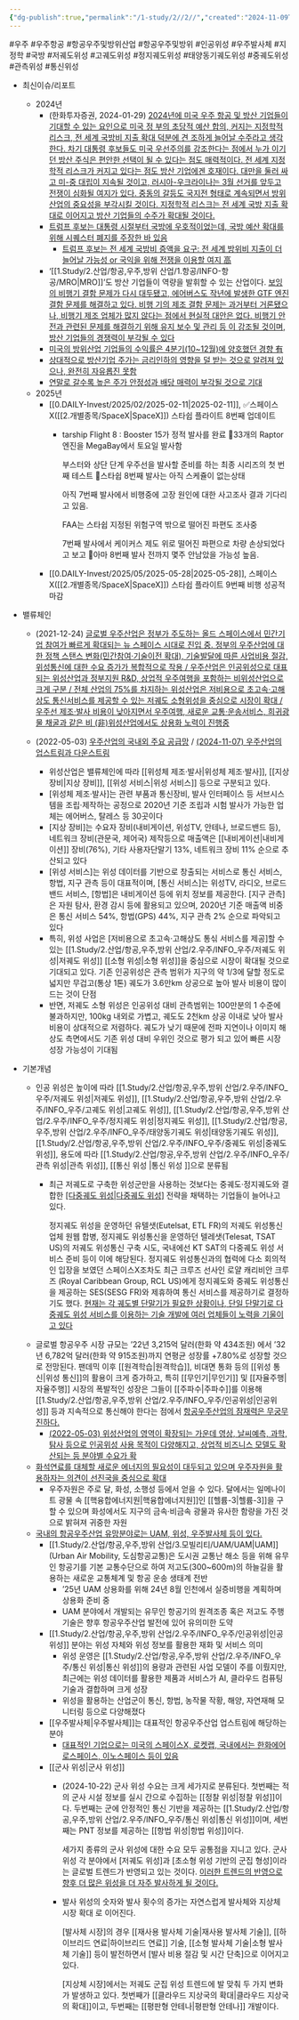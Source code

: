 ```yaml
---
{"dg-publish":true,"permalink":"/1-study/2//2//","created":"2024-11-09T21:27:32.343+09:00","updated":"2025-06-03T20:07:21.951+09:00"}
---
```


#우주 #우주항공 #항공우주및방위산업 #항공우주및방위 #인공위성 #우주발사체 #지정학 #국방 #저궤도위성 #고궤도위성 #정지궤도위성 #태양동기궤도위성 #중궤도위성 #관측위성 #통신위성 

- 최신이슈/리포트
	- 2024년
		- (한화투자증권, 2024-01-29) [2024년에 미국 우주 항공 및 방산 기업들이 기대할 수 있는 요인으로 미국 정 부의 초당적 예산 합의, 커지는 지정학적 리스크, 전 세계 국방비 지출 확대 덕분에 견 조하게 늘어날 수주라고 생각한다. 차기 대통령 후보들도 미국 우선주의를 강조한다는 점에서 누가 이기던 방산 주식은 편안한 선택이 될 수 있다는 점도 매력적이다. 전 세계 지정학적 리스크가 커지고 있다는 점도 방산 기업에겐 호재이다. 대만을 둘러 싸고 미-중 대립이 지속될 것이고, 러시아-우크라이나는 3월 선거를 앞두고 전쟁이 심화될 여지가 있다. 중동의 갈등도 국지전 형태로 계속되면서 방위 산업의 중요성을 부각시킬 것이다. 지정학적 리스크는 전 세계 국방 지출 확대로 이어지고 방산 기업들의 수주가 확대될 것이다.](★%201.29_구조적%20변화에%20주목할%20미국%20우주%20항공%20및%20방산.pdf#page=3&selection=261,0,519,1&color=yellow)
		- [트럼프 후보는 대통령 시절부터 국방에 우호적이었는데, 국방 예산 확대를 위해 시퀘스터 폐지를 주장한 바 있음](★%201.29_구조적%20변화에%20주목할%20미국%20우주%20항공%20및%20방산.pdf#page=17&selection=63,0,88,2&color=yellow)
			- [트럼프 후보는 전 세계 국방비 증액을 요구: 전 세계 방위비 지출이 더 늘어날 가능성 or 국익을 위해 전쟁을 이용할 여지 高](10.14_4분기엔%20우주항공.pdf#page=26&selection=80,0,121,1&color=yellow)
		- ‘[[1.Study/2.산업/항공,우주,방위 산업/1.항공/INFO-항공/MRO\|MRO]]’도 방산 기업들이 역량을 발휘할 수 있는 산업이다. [보잉의 비행기 결함 문제가 다시 대두됐고, 에어버스도 작년에 발생한 GTF 엔진 결함 문제를 해결하고 있다. 비행 기의 제조 결함 문제는 과거부터 거론됐으나, 비행기 제조 업체가 많지 않다는 점에서 현실적 대안은 없다. 비행기 안전과 관련된 문제를 해결하기 위해 유지 보수 및 관리 등 이 강조될 것이며, 방산 기업들의 경쟁력이 부각될 수 있다](★%201.29_구조적%20변화에%20주목할%20미국%20우주%20항공%20및%20방산.pdf#page=29&selection=0,2,169,0&color=yellow)
		- [미국의 방위산업 기업들의 수익률은 4분기(10~12월)에 양호했던 경향 有](10.14_4분기엔%20우주항공.pdf#page=16&selection=7,1,28,1&color=yellow)
		- [상대적으로 방산기업 주가는 금리인하의 영향을 덜 받는 것으로 알려져 있으나, 완전히 자유롭진 못함](10.14_4분기엔%20우주항공.pdf#page=23&selection=9,0,34,2&color=yellow)
		- [연말로 갈수록 높은 주가 안정성과 배당 매력이 부각될 것으로 기대](10.14_4분기엔%20우주항공.pdf#page=24&selection=9,0,27,2&color=yellow)
	- 2025년
		- [[0.DAILY-Invest/2025/02/2025-02-11\|2025-02-11]], ✅스페이스X([[2.개별종목/SpaceX\|SpaceX]]) 스타쉽 플라이트 8번째 업데이트
			- tarship Flight 8 : Booster 15가 정적 발사를 완료
			  📌33개의 Raptor 엔진을 MegaBay에서 토요일 발사함
			  
			  부스터와 상단 단계 우주선을 발사할 준비를 하는 최종 시리즈의 첫 번째 테스트
			  📌스타쉽 8번째 발사는 아직 스케쥴이 없는상태
			  
			  아직 7번째 발사에서 비행중에 고장 원인에 대한 사고조사 결과 기다리고 있음.
			  
			  FAA는 스타쉽 지정된 위험구역 밖으로 떨어진 파편도 조사중
			  
			  7번째 발사에서 케이커스 제도 위로 떨어진 파편으로 차량 손상되었다고 보고
			  📌아마 8번째 발사 전까지 몇주 안남았을 가능성 높음.
		- [[0.DAILY-Invest/2025/05/2025-05-28\|2025-05-28]], 스페이스X([[2.개별종목/SpaceX\|SpaceX]]) 스타쉽 플라이트 9번째 비행 성공적 마감





- 밸류체인
	- (2021-12-24) [글로벌 우주산업은 정부가 주도하는 올드 스페이스에서 민간기업 참여가 빠르게 확대되는 뉴 스페이스 시대로 진입 중. 정부의 우주산업에 대한 정책 스탠스 변화(민간참여·기술이전 확대), 기술발달에 따른 사업비용 절감, 위성통신에 대한 수요 증가가 복합적으로 작용 / 우주산업은 인공위성으로 대표되는 위성산업과 정부지원 R&D, 상업적 우주여행을 포함하는 비위성산업으로 크게 구분 / 전체 산업의 75%를 차지하는 위성산업은 저비용으로 초고속·고해상도 통신서비스를 제공할 수 있는 저궤도 소형위성을 중심으로 시장이 확대 / 우주선 제조·발사 비용이 낮아지면서 우주여행, 새로운 교통·운송서비스, 희귀광물 채굴과 같은 비 (非)위성산업에서도 상용화 노력이 진행중](12.24_우주산업%20현황과%20국내%20밸류체인%20점검.pdf#page=1&selection=20,0,190,3&color=yellow)
	  
	- (2022-05-03) [우주산업의 국내외 주요 공급망](5.3_2022년%20메가테크,%20항공우주산업.pdf#page=6&selection=525,0,531,3&color=yellow) / [(2024-11-07) 우주산업의 업스트림과 다운스트림](★%2011.7_국내%20우주%20발사체%20제조시장%20분석.pdf#page=6&selection=18,0,22,5&color=yellow)
		- 위성산업은 밸류체인에 따라 [[위성체 제조·발사\|위성체 제조·발사]], [[지상 장비\|지상 장비]], [[위성 서비스\|위성 서비스]] 등으로 구분되고 있다. 
		- [위성체 제조·발사]는 관련 부품과 통신장비, 발사 인터페이스 등 서브시스템을 조립·제작하는 공정으로 2020년 기준 조립과 시험 발사가 가능한 업체는 에어버스, 탈레스 등 30곳이다
		- [지상 장비]는 수요자 장비(내비게이션, 위성TV, 안테나, 브로드밴드 등), 네트워크 장비(관문국, 제어국) 제작등으로 매출액은 [[내비게이션\|내비게이션]] 장비(76%), 기타 사용자단말기 13%, 네트워크 장비 11% 순으로 추산되고 있다
		- [위성 서비스]는 위성 데이터를 기반으로 창출되는 서비스로 통신 서비스, 항법, 지구 관측 등이 대표적이며, [통신 서비스]는 위성TV, 라디오, 브로드밴드 서비스, [항법]은 내비게이션 등에 위치 정보를 제공한다. [지구 관측]은 자원 탐사, 환경 감시 등에 활용되고 있으며, 2020년 기준 매출액 비중은 통신 서비스 54%, 항법(GPS) 44%, 지구 관측 2% 순으로 파악되고 있다
		- 특히, 위성 사업은 [저비용으로 초고속·고해상도 통싞 서비스를 제공]할 수 있는 [[1.Study/2.산업/항공,우주,방위 산업/2.우주/INFO_우주/저궤도 위성\|저궤도 위성]] [[소형 위성\|소형 위성]]을 중심으로 시장이 확대될 것으로 기대되고 있다. 기존 인공위성은 관측 범위가 지구의 약 1/3에 달할 정도로 넓지만 무겁고(통상 1톤) 궤도가 3.6만km 상공으로 높아 발사 비용이 많이 드는 것이 단점
		- 반면, 저궤도 소형 위성은 인공위성 대비 관측범위는 100만분의 1 수준에 불과하지만, 100kg 내외로 가볍고, 궤도도 2천km 상공 이내로 낮아 발사 비용이 상대적으로 저렴하다. 궤도가 낮기 때문에 전파 지연이나 이미지 해상도 측면에서도 기존 위성 대비 우위인 것으로 평가 되고 있어 빠른 시장 성장 가능성이 기대됨


- 기본개념
	- 인공 위성은 높이에 따라 [[1.Study/2.산업/항공,우주,방위 산업/2.우주/INFO_우주/저궤도 위성\|저궤도 위성]], [[1.Study/2.산업/항공,우주,방위 산업/2.우주/INFO_우주/고궤도 위성\|고궤도 위성]], [[1.Study/2.산업/항공,우주,방위 산업/2.우주/INFO_우주/정지궤도 위성\|정지궤도 위성]], [[1.Study/2.산업/항공,우주,방위 산업/2.우주/INFO_우주/태양동기궤도 위성\|태양동기궤도 위성]], [[1.Study/2.산업/항공,우주,방위 산업/2.우주/INFO_우주/중궤도 위성\|중궤도 위성]], 용도에 따라 [[1.Study/2.산업/항공,우주,방위 산업/2.우주/INFO_우주/관측 위성\|관측 위성]], [[통신 위성 \|통신 위성 ]]으로 분류됨
		- 최근 저궤도로 구축한 위성군만을 사용하는 것보다는 중궤도·정지궤도와 결합한 [[다중궤도 위성\|다중궤도 위성]](Multi-Orbit) 전략을 채택하는 기업들이 늘어나고 있다. 
		  
		  정지궤도 위성을 운영하던 유텔샛(Eutelsat, ETL FR)의 저궤도 위성통신 업체 원웹 합병, 정지궤도 위성통신을 운영하던 텔레샛(Telesat, TSAT US)의 저궤도 위성통신 구축 시도, 국내에선 KT SAT의 다중궤도 위성 서비스 준비 등이 이에 해당된다. 정지궤도 위성통신과의 협력에 다소 회의적인 입장을 보였던 스페이스X조차도 최근 크루즈 선사인 로얄 캐리비안 크루즈 (Royal Caribbean Group, RCL US)에게 정지궤도와 중궤도 위성통신을 제공하는 SES(SESG FR)와 제휴하여 통신 서비스를 제공하기로 결정하기도 했다. [현재는 각 궤도별 단말기가 필요한 상황이나, 단일 단말기로 다중궤도 위성 서비스를 이용하는 기술 개발에 여러 업체들이 노력을 기울이고 있다](★%201.17_이미%20불붙은%20도화선.pdf#page=24&selection=38,0,243,0&color=yellow)
	- 글로벌 항공우주 시장 규모는 ’22년 3,215억 달러(한화 약 434조원) 에서 ’32년 6,782억 달러(한화 약 915조원)까지 연평균 성장률 +7.80%로 성장할 것으로 전망된다. 팬데믹 이후 [[원격학습\|원격학습]], 비대면 통화 등의 [[위성 통신\|위성 통신]]의 활용이 크게 증가하고, 특히 [[무인기\|무인기]] 및 [[자율주행\|자율주행]] 시장의 폭발적인 성장은 그들이 [[주파수\|주파수]]를 이용해 [[1.Study/2.산업/항공,우주,방위 산업/2.우주/INFO_우주/인공위성\|인공위성]] 등과 지속적으로 통신해야 한다는 점에서 [항공우주산업의 잠재력은 무궁무진하다.](3.28%20우주항공청%20개청,%20무한한%20공간%20저%20너머로.pdf#page=3&selection=193,0,321,1&color=yellow)
		- [(2022-05-03) 위성산업의 영역이 확장되는 가운데 영상, 날씨예측, 과학, 탐사 등으로 인공위성 사용 목적이 다양해지고, 상업적 비즈니스 모델도 확산되는 등 분야별 수요가 확](5.3_2022년%20메가테크,%20항공우주산업.pdf#page=2&selection=156,1,202,1&color=yellow)
	- [화석연료를 대체할 새로운 에너지의 필요성이 대두되고 있으며 우주자원을 활용하자는 의견이 선진국을 중심으로 확대](3.28%20우주항공청%20개청,%20무한한%20공간%20저%20너머로.pdf#page=4&selection=69,0,94,0&color=yellow)
		- 우주자원은 주로 달, 화성, 소행성 등에서 얻을 수 있다. 달에서는 일메나이트 광물 속 [[핵융합에너지원\|핵융합에너지원]]인 [[헬륨-3\|헬륨-3]]을 구할 수 있으며 화성에서도 지구의 금속·비금속 광물과 유사한 함량을 가진 것으로 밝혀져 귀중한 자원
	- [국내의 항공우주산업 유망분야로는 UAM, 위성, 우주발사체 등이 있다.](3.28%20우주항공청%20개청,%20무한한%20공간%20저%20너머로.pdf#page=5&selection=14,0,30,1&color=yellow)
		- [[1.Study/2.산업/항공,우주,방위 산업/3.모빌리티/UAM/UAM\|UAM]](Urban Air Mobility, 도심항공교통)은 도시권 교통난 해소 등을 위해 유무인 항공기를 기본 교통수단으로 하여 저고도(300~600m)의 하늘길을 활용하는 새로운 교통체계 및 항공 운송 생태계 전반
			- ’25년 UAM 상용화를 위해 24년 8월 인천에서 실증비행을 계획하며 상용화 준비 중
			- UAM 분야에서 개발되는 유무인 항공기의 원격조종 혹은 저고도 주행 기술은 향후 항공우주산업 발전에 있어 유의미한 도약
		- [[1.Study/2.산업/항공,우주,방위 산업/2.우주/INFO_우주/인공위성\|인공위성]] 분야는 위성 자체와 위성 정보를 활용한 재화 및 서비스 의미
			- 위성 운영은 [[1.Study/2.산업/항공,우주,방위 산업/2.우주/INFO_우주/통신 위성\|통신 위성]]의 용량과 관련된 사업 모델이 주를 이뤘지만, 최근에는 위성 데이터를 활용한 제품과 서비스가 AI, 클라우드 컴퓨팅 기술과 결합하며 크게 성장
			- 위성을 활용하는 산업군이 통신, 항법, 농작물 작황, 해양, 자연재해 모니터링 등으로 다양해졌다
		- [[우주발사체\|우주발사체]]는 대표적인 항공우주산업 업스트림에 해당하는 분야
			- [대표적인 기업으로는 미국의 스페이스X, 로켓랩, 국내에서는 한화에어로스페이스, 이노스페이스 등이 있음](★%2011.7_국내%20우주%20발사체%20제조시장%20분석.pdf#page=10&selection=108,1,129,2&color=yellow)
		- [[군사 위성\|군사 위성]] 
			- (2024-10-22) 군사 위성 수요는 크게 세가지로 분류된다. 첫번째는 적의 군사 시설 정보를 실시 간으로 수집하는 [[정찰 위성\|정찰 위성]]이다. 두번째는 군에 안정적인 통신 기반을 제공하는 [[1.Study/2.산업/항공,우주,방위 산업/2.우주/INFO_우주/통신 위성\|통신 위성]]이며, 세번째는 PNT 정보를 제공하는 [[항법 위성\|항법 위성]]이다. 
			  
			  세가지 종류의 군사 위성에 대한 수요 모두 공통점을 지니고 있다. 군사 위성 각 분야에서 [저궤도 위성]과 [초소형 위성 기반의 군집 형성]이라는 글로벌 트렌드가 반영되고 있는 것이다. [이러한 트렌드의 반영으로 향후 더 많은 위성을 더 자주 발사하게 될 것이다.](10.22_우주,%20자주국방이%20시작되는%20공간.pdf#page=3&selection=261,0,322,2&color=yellow)
			- 발사 위성의 숫자와 발사 횟수의 증가는 자연스럽게 발사체와 지상체 시장 확대 로 이어진다. 
			  
			  [발사체 시장]의 경우 [[재사용 발사체 기술\|재사용 발사체 기술]], [[하이브리드 연료\|하이브리드 연료]] 기술, [[소형 발사체 기술\|소형 발사체 기술]] 등이 발전하면서 [발사 비용 절감 및 시간 단축]으로 이어지고 있다. 
			  
			  [지상체 시장]에서는 저궤도 군집 위성 트렌드에 발 맞춰 두 가지 변화가 발생하고 있다. 첫번째가 [[클라우드 지상국의 확대\|클라우드 지상국의 확대]]이고, 두번째는 [[평판형 안테나\|평판형 안테나]] 개발이다. 